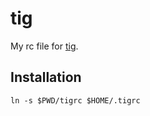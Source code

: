 # tig

My rc file for [tig](https://github.com/jonas/tig).

## Installation

```
ln -s $PWD/tigrc $HOME/.tigrc
```
